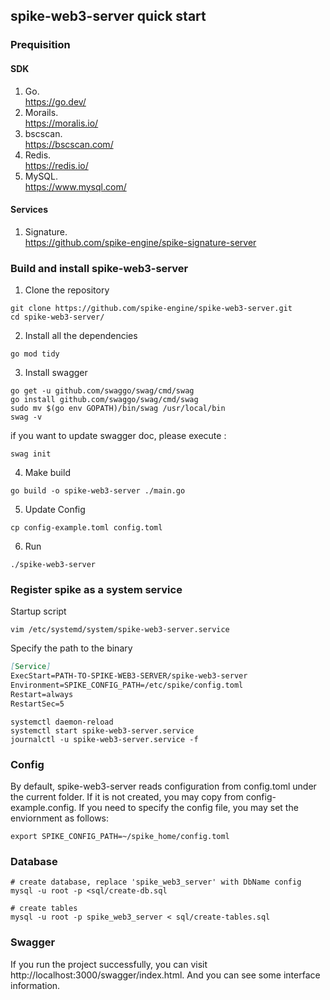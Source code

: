 ## spike-web3-server quick start

### Prequisition
#### SDK
1. Go.  
https://go.dev/
2. Morails.  
https://moralis.io/
3. bscscan.  
https://bscscan.com/
4. Redis.  
https://redis.io/
5. MySQL.  
https://www.mysql.com/
#### Services
1. Signature.  
https://github.com/spike-engine/spike-signature-server


### Build and install spike-web3-server

1. Clone the repository
```shell
git clone https://github.com/spike-engine/spike-web3-server.git
cd spike-web3-server/
```
2. Install all the dependencies
```shell
go mod tidy
```
3. Install swagger
```shell
go get -u github.com/swaggo/swag/cmd/swag
go install github.com/swaggo/swag/cmd/swag
sudo mv $(go env GOPATH)/bin/swag /usr/local/bin
swag -v
```
if you want to update swagger doc, please execute :
```shell
swag init
```
4. Make build
```shell
go build -o spike-web3-server ./main.go
```
5. Update Config
```shell
cp config-example.toml config.toml
```
6. Run
```
./spike-web3-server
```

### Register spike as a system service
Startup script
```shell
vim /etc/systemd/system/spike-web3-server.service
```
Specify the path to the binary
```markdown
[Service] 
ExecStart=PATH-TO-SPIKE-WEB3-SERVER/spike-web3-server
Environment=SPIKE_CONFIG_PATH=/etc/spike/config.toml
Restart=always
RestartSec=5 
```
```shell
systemctl daemon-reload
systemctl start spike-web3-server.service
journalctl -u spike-web3-server.service -f
```

### Config
By default, spike-web3-server reads configuration from config.toml under the current folder. 
If it is not created, you may copy from config-example.config.
If you need to specify the config file, you may set the enviornment as follows:
```
export SPIKE_CONFIG_PATH=~/spike_home/config.toml
```

### Database
```shell
# create database, replace 'spike_web3_server' with DbName config
mysql -u root -p <sql/create-db.sql

# create tables
mysql -u root -p spike_web3_server < sql/create-tables.sql
```

### Swagger
If you run the project successfully, you can visit http://localhost:3000/swagger/index.html.
And you can see some interface information.
